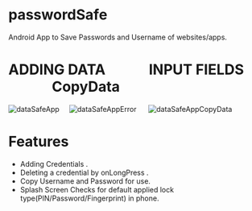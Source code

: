 # passwordSafe
Android App to Save Passwords and Username of websites/apps.

# ADDING DATA  &nbsp;&nbsp;&nbsp;&nbsp;&nbsp;&nbsp;&nbsp;&nbsp;&nbsp;&nbsp;&nbsp; INPUT FIELDS &nbsp;&nbsp;&nbsp;&nbsp;&nbsp;&nbsp;&nbsp;&nbsp;&nbsp;&nbsp;&nbsp;&nbsp; CopyData

![dataSafeApp](https://user-images.githubusercontent.com/43600925/122802567-593dd680-d27a-11eb-83a3-7583f89c9e3b.gif)&nbsp;&nbsp;&nbsp;&nbsp;
![dataSafeAppError](https://user-images.githubusercontent.com/43600925/122802717-89857500-d27a-11eb-8e43-cade15bbb9b1.gif)&nbsp;&nbsp;&nbsp;&nbsp;&nbsp; 
![dataSafeAppCopyData](https://user-images.githubusercontent.com/43600925/122805338-d3238f00-d27d-11eb-99c8-10d1628ed59b.gif)


# Features
- Adding Credentials .
- Deleting a credential by onLongPress .
- Copy Username and Password for use.
- Splash Screen Checks for default applied lock type(PIN/Password/Fingerprint) in phone.
